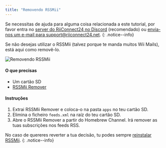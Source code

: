 ```yaml
---
title: "Removendo RSSMii"
---
```


Se necessitas de ajuda para alguma coisa relacionada a este tutorial, por favor entra no [server do RiiConnect24 no Discord](https://discord.gg/rc24) (recomendado) ou [envia-nos um e-mail para support@riiconnect24.net](mailto:support@riiconnect24.net).
{: .notice--info}

Se não desejas utilizar o RSSMii (talvez porque te manda muitos Wii Mails), está aqui como removê-lo.

![Removendo RSSMii](/images/rssmii-remove.png)

#### O que precisas

* Um cartão SD
* [RSSMii Remover](https://github.com/RiiConnect24/rssmii/releases)

#### Instruções

1. Extrai RSSMii Remover e coloca-o na pasta `apps` no teu cartão SD.
2. Elimina o ficheiro `feeds.xml` na raíz do teu cartão SD.
3. Abre o RSSMii Remover a partir do Homebrew Channel. Irá remover as tuas subscrições nos feeds RSS.

No caso de quereres reverter a tua decisão, tu podes sempre [reinstalar RSSMii](rssmii).
{: .notice--info}
